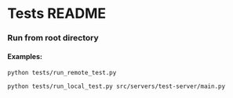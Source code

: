 # Tests README

### Run from root directory

#### Examples:

`python tests/run_remote_test.py`

`python tests/run_local_test.py src/servers/test-server/main.py`
